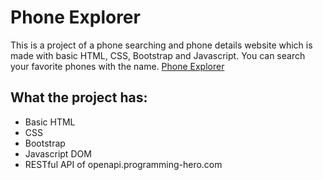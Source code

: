 # Phone Explorer

This is a project of a phone searching and phone details website which is made with basic HTML, CSS, Bootstrap and Javascript. You can search your favorite phones with the name.
[Phone Explorer](https://abdullahhosenakash.github.io/phone-explorer/)

## What the project has:

- Basic HTML
- CSS
- Bootstrap
- Javascript DOM
- RESTful API of openapi.programming-hero.com
